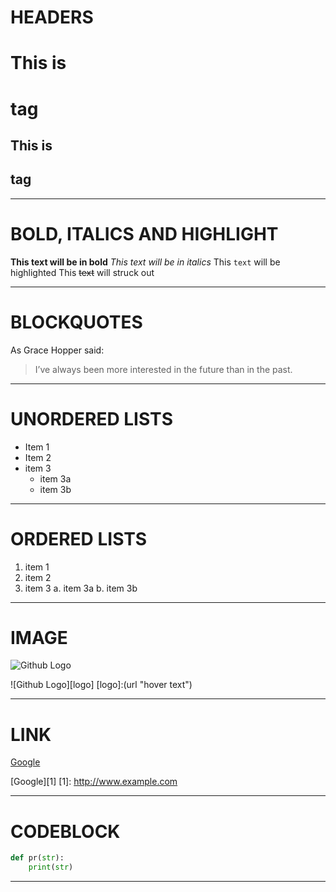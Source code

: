 # HEADERS

# This is <h1> tag
## This is <h2> tag

----------------------------------------

# BOLD, ITALICS AND HIGHLIGHT

**This text will be in bold**
_This text will be in italics_
This `text` will be highlighted
This ~~text~~ will struck out

----------------------------------------

# BLOCKQUOTES

As Grace Hopper said:
> I’ve always been more interested
> in the future than in the past.

----------------------------------------

# UNORDERED LISTS

* Item 1
* Item 2
* item 3
    * item 3a
    * item 3b

----------------------------------------

# ORDERED LISTS

1. item 1
2. item 2
3. item 3
    a. item 3a
    b. item 3b

----------------------------------------

# IMAGE

![Github Logo](url)

![Github Logo][logo]
[logo]:(url "hover text")

----------------------------------------

# LINK

[Google](http://www.example.com)

[Google][1]
[1]: http://www.example.com

----------------------------------------

# CODEBLOCK

```python
def pr(str):
    print(str)
```
----------------------------------------

